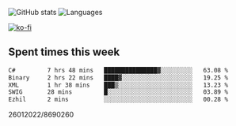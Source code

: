 ![GitHub stats](https://github-readme-stats.vercel.app/api?username=emipa606&theme=github_dark&show_icons=true) 
![Languages](https://github-readme-stats.vercel.app/api/top-langs/?username=emipa606&theme=github_dark&layout=compact)

[![ko-fi](https://ko-fi.com/img/githubbutton_sm.svg)](https://ko-fi.com/G2G55DDYD)

## Spent times this week
<!--START_SECTION:waka-->

```txt
C#         7 hrs 48 mins   ███████████████▓░░░░░░░░░   63.08 %
Binary     2 hrs 22 mins   ████▓░░░░░░░░░░░░░░░░░░░░   19.25 %
XML        1 hr 38 mins    ███▒░░░░░░░░░░░░░░░░░░░░░   13.23 %
SWIG       28 mins         █░░░░░░░░░░░░░░░░░░░░░░░░   03.89 %
Ezhil      2 mins          ░░░░░░░░░░░░░░░░░░░░░░░░░   00.28 %
```

<!--END_SECTION:waka-->


26012022/8690260
